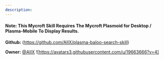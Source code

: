 ```yaml
---
description: 
---
```

#### Note: This Mycroft Skill Requires The Mycroft Plasmoid for Desktop / Plasma-Mobile To Display Results.

**Github:** (https://github.com/AIIX/plasma-baloo-search-skill)

**Owner:** [@AIIX](https://github.com/AIIX) ![https://avatars3.githubusercontent.com/u/19663666?v=4]

